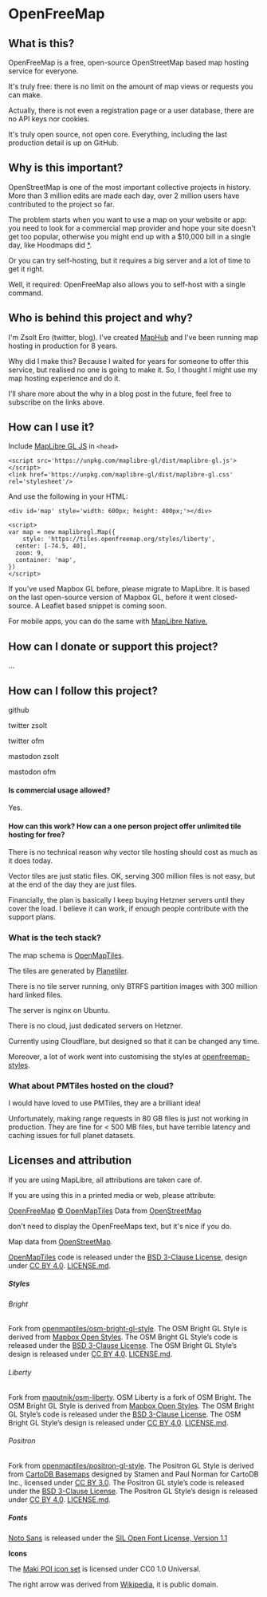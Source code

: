 # OpenFreeMap

## What is this?

OpenFreeMap is a free, open-source OpenStreetMap based map hosting service for everyone. 

It's truly free: there is no limit on the amount of map views or requests you can make.

Actually, there is not even a registration page or a user database, there are no API keys nor cookies.

It's truly open source, not open core. Everything, including the last production detail is up on GitHub.

## Why is this important?

OpenStreetMap is one of the most important collective projects in history. More than 3 million edits are made each day, over 2 million users have contributed to the project so far.

The problem starts when you want to use a map on your website or app: you need to look for a commercial map provider and hope your site doesn't get too popular, otherwise you might end up with a $10,000 bill in a single day, like Hoodmaps did [*](https://twitter.com/levelsio/status/1730659933232730443).

Or you can try self-hosting, but it requires a big server and a lot of time to get it right. 

Well, it required: OpenFreeMap also allows you to self-host with a single command.

## Who is behind this project and why?

I'm Zsolt Ero (twitter, blog). I've created [MapHub](https://maphub.net/) and I've been running map hosting in production for 8 years.

Why did I make this? Because I waited for years for someone to offer this service, but realised no one is going to make it. So, I thought I might use my map hosting experience and do it.

I'll share more about the why in a blog post in the future, feel free to subscribe on the links above.

## How can I use it?

Include [MapLibre GL JS](https://maplibre.org/maplibre-gl-js/docs/) in `<head>`

```
<script src='https://unpkg.com/maplibre-gl/dist/maplibre-gl.js'></script>
<link href='https://unpkg.com/maplibre-gl/dist/maplibre-gl.css' rel='stylesheet'/>
```

And use the following in your HTML:

```
<div id='map' style='width: 600px; height: 400px;'></div>

<script>
var map = new maplibregl.Map({
	style: 'https://tiles.openfreemap.org/styles/liberty',
  center: [-74.5, 40],
  zoom: 9,
  container: 'map',
})
</script>
```

If you've used Mapbox GL before, please migrate to MapLibre. It is based on the last open-source version of Mapbox GL, before it went closed-source. A Leaflet based snippet is coming soon.

For mobile apps, you can do the same with [MapLibre Native.](https://maplibre.org/)



## How can I donate or support this project?

...



## How can I follow this project?

github

twitter zsolt

twitter ofm

mastodon zsolt

mastodon ofm



#### Is commercial usage allowed?

Yes.



#### How can this work? How can a one person project offer unlimited tile hosting for free?

There is no technical reason why vector tile hosting should cost as much as it does today. 

Vector tiles are just static files. OK, serving 300 million files is not easy, but at the end of the day they are just files.

Financially, the plan is basically I keep buying Hetzner servers until they cover the load. I believe it can work, if enough people contribute with the support plans.



### What is the tech stack?

The map schema is [OpenMapTiles](https://github.com/openmaptiles/openmaptiles).

The tiles are generated by [Planetiler](https://github.com/onthegomap/planetiler).

There is no tile server running, only BTRFS partition images with 300 million hard linked files. 

The server is nginx on Ubuntu.

There is no cloud, just dedicated servers on Hetzner.

Currently using Cloudflare, but designed so that it can be changed any time.

Moreover, a lot of work went into customising the styles at [openfreemap-styles](https://github.com/hyperknot/openfreemap-styles).



### What about PMTiles hosted on the cloud?

I would have loved to use PMTiles, they are a brilliant idea!

Unfortunately, making range requests in 80 GB files is just not working in production. They are fine for  < 500 MB files, but have terrible latency and caching issues for full planet datasets.



## Licenses and attribution

If you are using MapLibre, all attributions are taken care of.

If you are using this in a printed media or web, please attribute:

<a href="https://openfreemap.org/" target="_blank">OpenFreeMap</a> <a href="https://www.openmaptiles.org/" target="_blank">&copy; OpenMapTiles</a> Data from <a href="https://www.openstreetmap.org/copyright" target="_blank">OpenStreetMap</a>



 don't need to display the OpenFreeMaps text, but it's nice if you do.

Map data from [OpenStreetMap](https://www.openstreetmap.org/copyright).

[OpenMapTiles](https://github.com/openmaptiles/openmaptiles) code is released under the [BSD 3-Clause License](https://tldrlegal.com/license/bsd-3-clause-license-(revised)), design under [CC BY 4.0](https://creativecommons.org/licenses/by/4.0/). [LICENSE.md](https://github.com/openmaptiles/openmaptiles/blob/master/LICENSE.md).

##### Styles

###### Bright

Fork from [openmaptiles/osm-bright-gl-style](https://github.com/openmaptiles/osm-bright-gl-style). The OSM Bright GL Style is derived from [Mapbox Open Styles](https://github.com/mapbox/mapbox-gl-styles). The OSM Bright GL Style’s code is released under the [BSD 3-Clause License](https://tldrlegal.com/license/bsd-3-clause-license-(revised)). The OSM Bright GL Style’s design is released under [CC BY 4.0](https://creativecommons.org/licenses/by/4.0/). [LICENSE.md](https://github.com/openmaptiles/osm-bright-gl-style/blob/master/LICENSE.md).

###### Liberty

Fork from [maputnik/osm-liberty](https://github.com/maputnik/osm-liberty). OSM Liberty is a fork of OSM Bright. The OSM Bright GL Style is derived from [Mapbox Open Styles](https://github.com/mapbox/mapbox-gl-styles). The OSM Bright GL Style’s code is released under the [BSD 3-Clause License](https://tldrlegal.com/license/bsd-3-clause-license-(revised)). The OSM Bright GL Style’s design is released under [CC BY 4.0](https://creativecommons.org/licenses/by/4.0/). [LICENSE.md](https://github.com/maputnik/osm-liberty/blob/gh-pages/LICENSE.md).

###### Positron

Fork from [openmaptiles/positron-gl-style](https://github.com/openmaptiles/positron-gl-style). The Positron GL Style is derived from [CartoDB Basemaps](https://github.com/CartoDB/CartoDB-basemaps) designed by Stamen and Paul Norman for CartoDB Inc., licensed under [CC BY 3.0](https://creativecommons.org/licenses/by/3.0/). The Positron GL style’s code is released under the [BSD 3-Clause License](https://tldrlegal.com/license/bsd-3-clause-license-(revised)). The Positron GL Style’s design is released under [CC BY 4.0](https://creativecommons.org/licenses/by/4.0/). [LICENSE.md](https://github.com/openmaptiles/positron-gl-style/blob/master/LICENSE.md).

##### Fonts

[Noto Sans](https://www.google.com/get/noto/) is released under the [SIL Open Font License, Version 1.1](https://openfontlicense.org/)

**Icons**

The [Maki POI icon set](https://github.com/mapbox/maki/blob/master/LICENSE.txt) is licensed under CC0 1.0 Universal.

The right arrow was derived from [Wikipedia](https://commons.wikimedia.org/wiki/File:Arrowright.svg), it is public domain.

